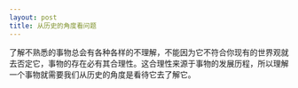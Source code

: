 ```yaml
---
layout: post
title: 从历史的角度看问题
---
```

了解不熟悉的事物总会有各种各样的不理解，不能因为它不符合你现有的世界观就去否定它，事物的存在必有其合理性。这合理性来源于事物的发展历程，所以理解一个事物就需要我们从历史的角度是看待它去了解它。

